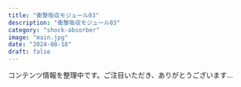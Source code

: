 ```yaml
---
title: "衝撃吸収モジュール03"
description: "衝撃吸収モジュール03"
category: "shock-absorber"
image: "main.jpg"
date: "2024-08-18"
draft: false
---
```


コンテンツ情報を整理中です。ご注目いただき、ありがとうございます...